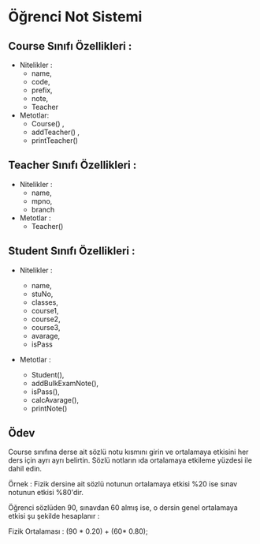 # Öğrenci Not Sistemi
## Course Sınıfı Özellikleri :

- Nitelikler : 
  - name,
  - code,
  - prefix,
  - note,
  - Teacher 
- Metotlar: 
  - Course() , 
  - addTeacher() , 
  - printTeacher()
  
## Teacher Sınıfı Özellikleri :
- Nitelikler : 
  - name,
  - mpno,
  - branch 
- Metotlar : 
  - Teacher()

## Student Sınıfı Özellikleri :
- Nitelikler : 
  - name,
  - stuNo,
  - classes,
  - course1,
  - course2,
  - course3,
  - avarage,
  - isPass
  
- Metotlar : 
  - Student(), 
  - addBulkExamNote(), 
  - isPass(), 
  - calcAvarage(), 
  - printNote()

## Ödev
Course sınıfına derse ait sözlü notu kısmını girin ve ortalamaya etkisini her ders için ayrı ayrı belirtin. 
Sözlü notların ıda ortalamaya etkileme yüzdesi ile dahil edin.

Örnek : Fizik dersine ait sözlü notunun ortalamaya etkisi %20 ise sınav notunun etkisi %80'dir.

Öğrenci sözlüden 90, sınavdan 60 almış ise, o dersin genel ortalamaya etkisi şu şekilde hesaplanır :

Fizik Ortalaması : (90 * 0.20) + (60* 0.80);